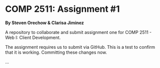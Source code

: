 # COMP 2511: Assignment #1
**By Steven Orechow & Clarisa Jiminez**

A repository to collaborate and submit assignment one for COMP 2511 - Web I: Client Development.

The assignment requires us to submit via GitHub. This is a test to confirm that it is working. Committing these changes now.

...



